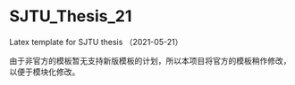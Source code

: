# SJTU_Thesis_21
Latex template for SJTU thesis （2021-05-21）

由于非官方的模板暂无支持新版模板的计划，所以本项目将官方的模板稍作修改，以便于模块化修改。
